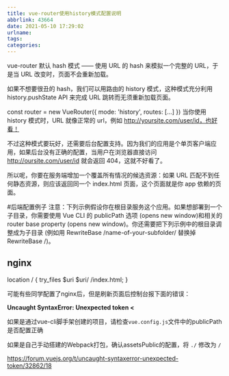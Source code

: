 ```yaml
---
title: vue-router使用history模式配置说明
abbrlink: 43664
date: 2021-05-10 17:29:02
urlname:
tags:
categories:
---
```

vue-router 默认 hash 模式 —— 使用 URL 的 hash 来模拟一个完整的 URL，于是当 URL 改变时，页面不会重新加载。

如果不想要很丑的 hash，我们可以用路由的 history 模式，这种模式充分利用 history.pushState API 来完成 URL 跳转而无须重新加载页面。

const router = new VueRouter({
  mode: 'history',
  routes: [...]
})
当你使用 history 模式时，URL 就像正常的 url，例如 http://yoursite.com/user/id，也好看！

不过这种模式要玩好，还需要后台配置支持。因为我们的应用是个单页客户端应用，如果后台没有正确的配置，当用户在浏览器直接访问 http://oursite.com/user/id 就会返回 404，这就不好看了。

所以呢，你要在服务端增加一个覆盖所有情况的候选资源：如果 URL 匹配不到任何静态资源，则应该返回同一个 index.html 页面，这个页面就是你 app 依赖的页面。

#后端配置例子
注意：下列示例假设你在根目录服务这个应用。如果想部署到一个子目录，你需要使用 Vue CLI 的 publicPath 选项 (opens new window)和相关的 router base property (opens new window)。你还需要把下列示例中的根目录调整成为子目录 (例如用 RewriteBase /name-of-your-subfolder/ 替换掉 RewriteBase /)。

## nginx
location / {
  try_files $uri $uri/ /index.html;
}

可能有些同学配置了nginx后，但是刷新页面后控制台报下面的错误：

**Uncaught SyntaxError: Unexpected token <**

如果是通过vue-cli脚手架创建的项目，请检查`vue.config.js`文件中的publicPath是否配置正确

如果是自己手动搭建的Webpack打包，确认assetsPublic的配置，将 `./` 修改为 `/`

https://forum.vuejs.org/t/uncaught-syntaxerror-unexpected-token/32862/18